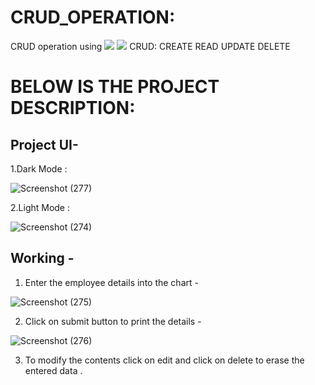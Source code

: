 # CRUD_OPERATION:
CRUD operation using <img src="https://img.shields.io/badge/Frontend:-HTML & CSS-5555ff">  <img src="https://img.shields.io/badge/Backend:- Javascript-E32800">
CRUD: CREATE READ UPDATE DELETE


# BELOW IS THE PROJECT DESCRIPTION:
## Project UI-

1.Dark Mode :

![Screenshot (277)](https://user-images.githubusercontent.com/76945004/136096469-f8d287b2-a6ab-4447-a6f4-d0c05ed08902.png)

2.Light Mode :

![Screenshot (274)](https://user-images.githubusercontent.com/76945004/136096501-57d1a6ff-4f72-418f-b287-3ea86d32eac6.png)

## Working -
1. Enter the employee details into the chart -

![Screenshot (275)](https://user-images.githubusercontent.com/76945004/136096604-3092ca3a-d42a-4af4-9bcc-b7583926c7a4.png)

2. Click on submit button to print the details -

![Screenshot (276)](https://user-images.githubusercontent.com/76945004/136096921-80691ee0-8fc7-4efd-9497-55972dfe045a.png)

3. To modify the contents click on edit and click on delete to erase the entered data .
